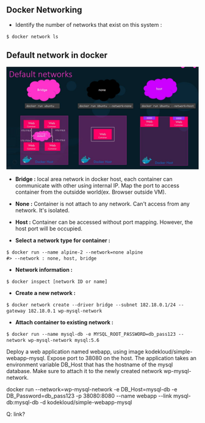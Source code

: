 ## Docker Networking


* Identify the number of networks that exist on this system :
```console
$ docker network ls
```
## Default network in docker

<div align=center>

![image](https://github.com/alonzo3569/Docker_tutorial/blob/main/Img/Docker_Default_Network.JPG)


</div>

* __Bridge :__ local area network in docker host, each container can communicate with other using internal IP. Map the port to access container from the outsidde world(ex. Browser outside VM).
* __None :__ Container is not attach to any network. Can't access from any network. It's isolated.
* __Host :__ Container can be accessed without port mapping. However, the host port will be occupied.

* __Select a network type for container :__
```console
$ docker run --name alpine-2 --network=none alpine
#> --network : none, host, bridge
```

* __Network information :__
```console
$ docker inspect [network ID or name]
```

* __Create a new network :__
```console
$ docker network create --driver bridge --subnet 182.18.0.1/24 --gateway 182.18.0.1 wp-mysql-network
```

* __Attach container to existing network :__
```console
$ docker run --name mysql-db -e MYSQL_ROOT_PASSWORD=db_pass123 --network wp-mysql-network mysql:5.6
```

Deploy a web application named webapp, using image kodekloud/simple-webapp-mysql. 
Expose port to 38080 on the host. 
The application takes an environment variable DB_Host that has the hostname of the mysql database. 
Make sure to attach it to the newly created network wp-mysql-network.

docker run --network=wp-mysql-network -e DB_Host=mysql-db -e DB_Password=db_pass123 -p 38080:8080 --name webapp --link mysql-db:mysql-db -d kodekloud/simple-webapp-mysql

Q: link?

